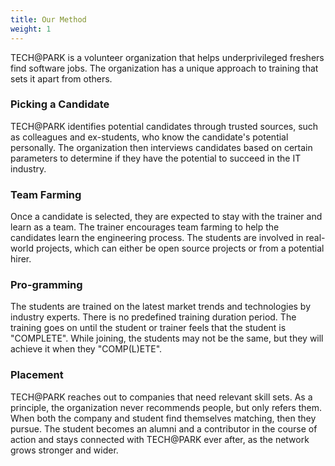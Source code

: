 ```yaml
---
title: Our Method
weight: 1
---
```


TECH@PARK is a volunteer organization that helps underprivileged freshers find software jobs. The organization has a unique approach to training that sets it apart from others.

### Picking a Candidate
TECH@PARK identifies potential candidates through trusted sources, such as colleagues and ex-students, who know the candidate's potential personally. The organization then interviews candidates based on certain parameters to determine if they have the potential to succeed in the IT industry.

### Team Farming
Once a candidate is selected, they are expected to stay with the trainer and learn as a team. The trainer encourages team farming to help the candidates learn the engineering process. The students are involved in real-world projects, which can either be open source projects or from a potential hirer.

### Pro-gramming
The students are trained on the latest market trends and technologies by industry experts. There is no predefined training duration period. The training goes on until the student or trainer feels that the student is "COMPLETE". While joining, the students may not be the same, but they will achieve it when they "COMP(L)ETE".

### Placement
TECH@PARK reaches out to companies that need relevant skill sets. As a principle, the organization never recommends people, but only refers them. When both the company and student find themselves matching, then they pursue. The student becomes an alumni and a contributor in the course of action and stays connected with TECH@PARK ever after, as the network grows stronger and wider.